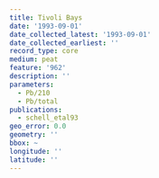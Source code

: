 ```yaml
---
title: Tivoli Bays
date: '1993-09-01'
date_collected_latest: '1993-09-01'
date_collected_earliest: ''
record_type: core
medium: peat
feature: '962'
description: ''
parameters:
  - Pb/210
  - Pb/total
publications:
  - schell_etal93
geo_error: 0.0
geometry: ''
bbox: ~
longitude: ''
latitude: ''
---
```

